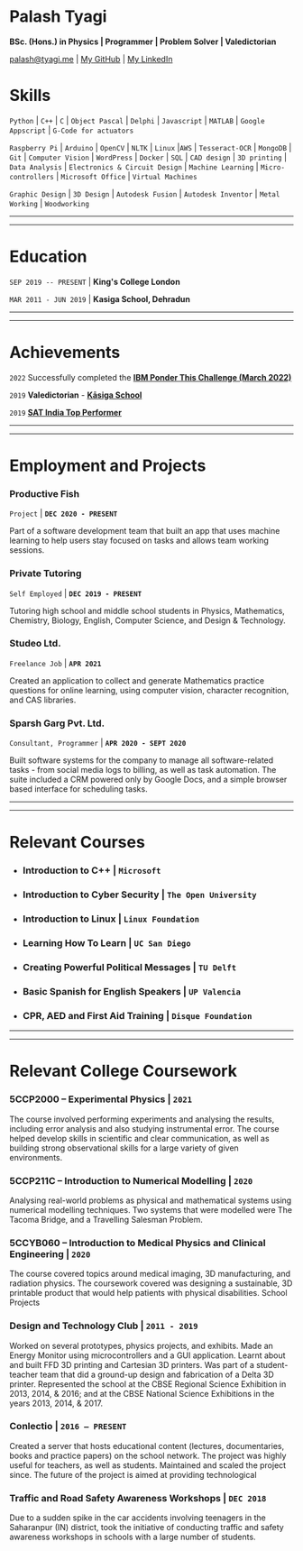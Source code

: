 <!-- ---
layout: cv
title: Isaac Newtons's CV
--- -->
# **Palash Tyagi**
**BSc. (Hons.) in Physics | Programmer | Problem Solver | Valedictorian**

<div id="webaddress">
<a href="palash@tyagi.me">palash@tyagi.me</a>
| <a href="https://github.com/Magnus167">My GitHub</a>
| <a href="https://www.linkedin.com/in/palash-tyagi-207795191/">My LinkedIn</a>
</div>


# Skills

`Python` | `C++` | `C` | `Object Pascal` | `Delphi` | `Javascript` | `MATLAB` | `Google Appscript` | `G-Code for actuators`

`Raspberry Pi` | `Arduino` | `OpenCV` | `NLTK` | `Linux` |`AWS` | `Tesseract-OCR` | `MongoDB` | `Git` | `Computer Vision` | `WordPress` | `Docker` | `SQL` | `CAD design` | `3D printing` | `Data Analysis` | `Electronics & Circuit Design` | `Machine Learning` | `Micro-controllers` | `Microsoft Office` | `Virtual Machines`

`Graphic Design` | `3D Design` | `Autodesk Fusion` | `Autodesk Inventor` | `Metal Working` | `Woodworking`


-------------------------------
-------------------------------

# Education

`SEP 2019 -- PRESENT` |
__King's College London__

`MAR 2011 - JUN 2019` |
__Kasiga School, Dehradun__

-------------------------------
-------------------------------

# Achievements
`2022`
Successfully completed the [**IBM Ponder This Challenge (March 2022)**](https://research.ibm.com/haifa/ponderthis/challenges/March2022.html)

`2019`
**Valedictorian** - [**Kāsiga School**](https://www.kasigaschool.com/)

`2019`
[**SAT India Top Performer**](https://satsuite.collegeboard.org/)

-------------------------------
-------------------------------

# Employment and Projects

<!-- ## Productive Fish | `DEC 2020 - PRESENT` -->
### **Productive Fish**
`Project` | **`DEC 2020 - PRESENT`**

Part of a software development team that built an app that uses machine learning to help users stay focused on tasks and allows team working sessions.

### **Private Tutoring** 
`Self Employed` | **`DEC 2019 - PRESENT`**


Tutoring high school and middle school students in Physics, Mathematics,
Chemistry, Biology, English, Computer Science, and Design & Technology.


### **Studeo Ltd.**
`Freelance Job` | **`APR 2021`**

Created an application to collect and generate Mathematics practice questions for online learning, using computer vision, character recognition, and CAS libraries.


### **Sparsh Garg Pvt. Ltd.**
`Consultant, Programmer` | **`APR 2020 - SEPT 2020`**

Built software systems for the company to manage all software-related tasks - from social media logs to billing, as well as task automation. The suite included a CRM powered only by Google Docs, and a simple browser based interface for scheduling tasks.

-------------------------------
-------------------------------

# Relevant Courses 
 - ### Introduction to C++ | `Microsoft`

 - ### Introduction to Cyber Security | `The Open University`
 - ### Introduction to Linux | `Linux Foundation`

 - ### Learning How To Learn | `UC San Diego`

 - ### Creating Powerful Political Messages | `TU Delft`

 - ### Basic Spanish for English Speakers | `UP Valencia`

 - ### CPR, AED and First Aid Training | `Disque Foundation`


-------------------------------
-------------------------------
# Relevant College Coursework

### **5CCP2000 – Experimental Physics** | `2021`

The course involved performing experiments and analysing the results, including error analysis and also studying
instrumental error. The course helped develop skills in scientific and clear communication, as well as building strong
observational skills for a large variety of given environments.

### **5CCP211C – Introduction to Numerical Modelling** | `2020`

Analysing real-world problems as physical and mathematical systems using numerical modelling techniques. Two
systems that were modelled were The Tacoma Bridge, and a Travelling Salesman Problem.

### **5CCYB060 – Introduction to Medical Physics and Clinical Engineering** | `2020`

The course covered topics around medical imaging, 3D manufacturing, and radiation physics. The coursework
covered was designing a sustainable, 3D printable product that would help patients with physical disabilities.
School Projects

### **Design and Technology Club** | `2011 - 2019`

Worked on several prototypes, physics projects, and exhibits. Made an Energy Monitor using microcontrollers and a
GUI application. Learnt about and built FFD 3D printing and Cartesian 3D printers. Was part of a student-teacher
team that did a ground-up design and fabrication of a Delta 3D printer. Represented the school at the CBSE Regional
Science Exhibition in 2013, 2014, & 2016; and at the CBSE National Science Exhibitions in the years 2013, 2014, &
2017.

### **Conlectio** | `2016 – PRESENT`

Created a server that hosts educational content (lectures, documentaries, books and practice papers) on the school
network. The project was highly useful for teachers, as well as students. Maintained and scaled the project since. The
future of the project is aimed at providing technological

### Traffic and Road Safety Awareness Workshops | `DEC 2018`

Due to a sudden spike in the car accidents involving teenagers in the Saharanpur (IN) district, took the initiative of
conducting traffic and safety awareness workshops in schools with a large number of students.